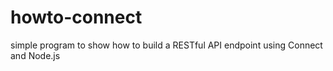 # howto-connect
simple program to show how to build a RESTful API endpoint using Connect and Node.js
